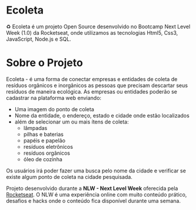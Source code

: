 # Ecoleta
♻️ Ecoleta é um projeto Open Source desenvolvido no Bootcamp Next Level Week (1.0) da Rocketseat, onde utilizamos as tecnologias Html5, Css3, JavaScript, Node.js e SQL.


# Sobre o Projeto

Ecoleta - é uma forma de conectar empresas e entidades de coleta de resíduos orgânicos e inorgânicos as pessoas que precisam descartar seus resíduos de maneira ecológica.
As empresas ou entidades poderão se cadastrar na plataforma web enviando:

- Uma imagem do ponto de coleta
- Nome da entidade, o endereço, estado e cidade onde estão localizados
- além de selecionar um ou mais ítens de coleta:
  - lâmpadas
  - pilhas e baterias
  - papéis e papelão
  - resíduos eletrônicos
  - resíduos orgânicos
  - óleo de cozinha
  
Os usuários irá poder fazer uma busca pelo nome da cidade e verificar se existe algum ponto de coleta na cidade pesquisada.
  
Projeto desenvolvido durante a **NLW - Next Level Week** oferecida pela [Rocketseat](https://rocketseat.com.br/). O NLW é uma experiência online com muito conteúdo prático, desafios e hacks onde o conteúdo fica disponível durante uma semana.
